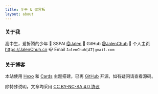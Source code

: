 ```yaml
---
title: 关于 & 留言板
layout: about
---
```


### 关于我

高中生，爱折腾的少年
🎨 SSPAI [@Jalen](https://sspai.com/u/Jalen)
🐙 GitHub [@JalenChuh](https://github.com/jalenchuh)
🍌 个人主页 <https://JalenChuh.cn>
📪 Email `JalenChuh[AT]gmail.com`

### 关于博客

本站使用 [Hexo](https://hexo.io/zh-cn) 和 [Cards](https://github.com/ChrAlpha/xo-theme-cards) 主题搭建，已再 [GitHub](https://github.com/JalenChuh/blog) 开源，如有疑问请查看源码。

除特殊说明，文章均采用 [CC BY-NC-SA 4.0 协议](https://creativecommons.org/licenses/by-nc-sa/4.0/deed.zh)
